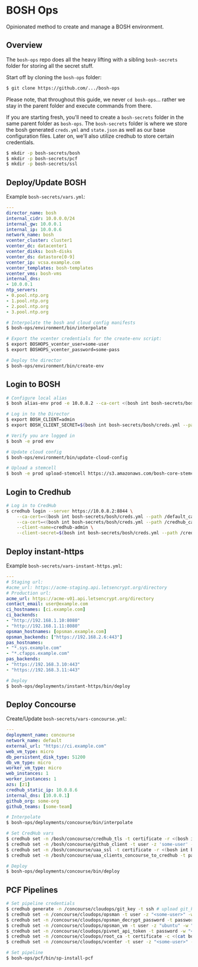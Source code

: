# BOSH Ops

Opinionated method to create and manage a BOSH environment.

## Overview

The `bosh-ops` repo does all the heavy lifting with a sibling `bosh-secrets` folder
for storing all the secret stuff.

Start off by cloning the `bosh-ops` folder:
```bash
$ git clone https://github.com/.../bosh-ops
```

Please note, that throughout this guide, we never `cd bosh-ops`... rather we stay in the
parent folder and execute commands from there.

If you are starting fresh, you'll need to create a `bosh-secrets` folder in the same parent folder as `bosh-ops`.
The `bosh-secrets` folder is where we store the bosh generated `creds.yml` and `state.json` as well as our base
configuration files.  Later on, we'll also utilize credhub to store certain credentials.
```bash
$ mkdir -p bosh-secrets/bosh
$ mkdir -p bosh-secrets/pcf
$ mkdir -p bosh-secrets/ssl
```

## Deploy/Update BOSH
Example `bosh-secrets/vars.yml`:
```yml
---
director_name: bosh
internal_cidr: 10.0.0.0/24
internal_gw: 10.0.0.1
internal_ip: 10.0.0.6
network_name: bosh
vcenter_cluster: cluster1
vcenter_dc: datacenter1
vcenter_disks: bosh-disks
vcenter_ds: datastore[0-9]
vcenter_ip: vcsa.example.com
vcenter_templates: bosh-templates
vcenter_vms: bosh-vms
internal_dns:
- 10.0.0.1
ntp_servers:
- 0.pool.ntp.org
- 1.pool.ntp.org
- 2.pool.ntp.org
- 3.pool.ntp.org
```

```bash
# Interpolate the bosh and cloud config manifests
$ bosh-ops/environment/bin/interpolate

# Export the vcenter credentials for the create-env script:
$ export BOSHOPS_vcenter_user=some-user
$ export BOSHOPS_vcenter_password=some-pass

# Deploy the director
$ bosh-ops/environment/bin/create-env
```

## Login to BOSH
```bash
# Configure local alias
$ bosh alias-env prod -e 10.0.8.2 --ca-cert <(bosh int bosh-secrets/bosh/creds.yml --path /director_ssl/ca)

# Log in to the Director
$ export BOSH_CLIENT=admin
$ export BOSH_CLIENT_SECRET=$(bosh int bosh-secrets/bosh/creds.yml --path /admin_password)

# Verify you are logged in
$ bosh -e prod env

# Update cloud config
$ bosh-ops/environment/bin/update-cloud-config

# Upload a stemcell
$ bosh -e prod upload-stemcell https://s3.amazonaws.com/bosh-core-stemcells/vsphere/bosh-stemcell-3468.25-vsphere-esxi-ubuntu-trusty-go_agent.tgz
```

## Login to Credhub
```bash
# Log in to CredHub
$ credhub login --server https://10.0.8.2:8844 \
    --ca-cert=<(bosh int bosh-secrets/bosh/creds.yml --path /default_ca/ca) \
    --ca-cert=<(bosh int bosh-secrets/bosh/creds.yml --path /credhub_ca/ca) \
    --client-name=credhub-admin \
    --client-secret=$(bosh int bosh-secrets/bosh/creds.yml --path /credhub_admin_client_secret)
```

## Deploy instant-https
Example `bosh-secrets/vars-instant-https.yml`:
```yml
---
# Staging url:
#acme_url: https://acme-staging.api.letsencrypt.org/directory
# Production url:
acme_url: https://acme-v01.api.letsencrypt.org/directory
contact_email: user@example.com
ci_hostnames: [ci.example.com]
ci_backends:
- "http://192.168.1.10:8080"
- "http://192.168.1.11:8080"
opsman_hostnames: [opsman.example.com]
opsman_backends: ["https://192.168.2.6:443"]
pas_hostnames:
- "*.sys.example.com"
- "*.cfapps.example.com"
pas_backends:
- "https://192.168.3.10:443"
- "https://192.168.3.11:443"
```

```bash
# Deploy
$ bosh-ops/deployments/instant-https/bin/deploy
```

## Deploy Concourse
Create/Update `bosh-secrets/vars-concourse.yml`:
```yml
---
deployment_name: concourse
network_name: default
external_url: "https://ci.example.com"
web_vm_type: micro
db_persistent_disk_type: 51200
db_vm_type: micro
worker_vm_type: micro
web_instances: 1
worker_instances: 1
azs: [z1]
credhub_static_ip: 10.0.8.6
internal_dns: [10.0.0.1]
github_org: some-org
github_teams: [some-team]
```

```bash
# Interpolate
$ bosh-ops/deployments/concourse/bin/interpolate

# Set CredHub vars
$ credhub set -n /bosh/concourse/credhub_tls -t certificate -r <(bosh int bosh-secrets/bosh/creds.yml --path /credhub_tls/ca)
$ credhub set -n /bosh/concourse/github_client -t user -z 'some-user' -w 'some-pass' # github auth client_id & client_secretFinished dinner hectic night
$ credhub set -n /bosh/concourse/uaa_ssl -t certificate -r <(bosh int bosh-secrets/bosh/creds.yml --path /uaa_ssl/ca)
$ credhub set -n /bosh/concourse/uaa_clients_concourse_to_credhub -t password -w $(bosh int bosh-secrets/bosh/creds.yml --path /uaa_clients_concourse_to_credhub)

# Deploy
$ bosh-ops/deployments/concourse/bin/deploy
```

## PCF Pipelines
```bash
# Set pipeline credentials
$ credhub generate -n /concourse/cloudops/git_key -t ssh # upload git_key.public_key to GitHub
$ credhub set -n /concourse/cloudops/opsman -t user -z "<some-user>" -w "<some-pass>"
$ credhub set -n /concourse/cloudops/opsman_decrypt_password -t password -w "<some-pass>"
$ credhub set -n /concourse/cloudops/opsman_vm -t user -z "ubuntu" -w "<some-pass>"
$ credhub set -n /concourse/cloudops/pivnet_api_token -t password -w "<pivnet-api-token>"
$ credhub set -n /concourse/cloudops/root_ca -t certificate -c <(cat bosh-secrets/ssl/root-ca.pem)
$ credhub set -n /concourse/cloudops/vcenter -t user -z "<some-user>" -w "<some-pass>"

# Set pipeline
$ bosh-ops/pcf/bin/sp-install-pcf
```
